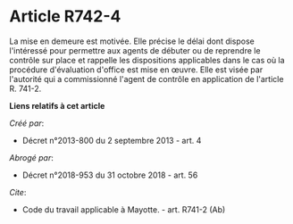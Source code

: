 # Article R742-4

La mise en demeure est motivée. Elle précise le délai dont dispose l'intéressé pour permettre aux agents de débuter ou de
reprendre le contrôle sur place et rappelle les dispositions applicables dans le cas où la procédure d'évaluation d'office
est mise en œuvre. Elle est visée par l'autorité qui a commissionné l'agent de contrôle en application de l'article R. 741-2.

**Liens relatifs à cet article**

_Créé par_:

  - Décret n°2013-800 du 2 septembre 2013 - art. 4

_Abrogé par_:

  - Décret n°2018-953 du 31 octobre 2018 - art. 56

_Cite_:

  - Code du travail applicable à Mayotte. - art. R741-2 (Ab)
